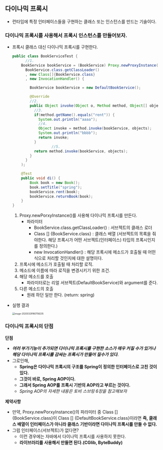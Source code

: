 ## 다이나믹 프록시

- 런타임에 특정 인터페이스들을 구현하는 클래스 또는 인스턴스를 만드는 기술이다.



### 다이나믹 프록시를 사용해서 프록시 인스턴스를 만들어보자.

- 프록시 클래스 대신 다이나믹 프록시를 구현한다.

  ~~~java
  public class BookServiceTest {
    	//1. 
      BookService bookService = (BookService) Proxy.newProxyInstance(
        BookService.class.getClassLoader()
        , new Class[]{BookService.class}
        , new InvocationHandler() {
  
          BookService bookService = new DefaultBookService();
  
          @Override
          //2.
          public Object invoke(Object o, Method method, Object[] objects) throws Throwable {
            //3. 
            if(method.getName().equals("rent")) {
              System.out.println("aaaa");
              //4. 
              Object invoke = method.invoke(bookService, objects);
              System.out.println("bbbb");
              return invoke;
            }
  					//5. 
            return method.invoke(bookService, objects);
          }
        }
      );
  
      @Test
      public void di() {
          Book book = new Book();
          book.setTitle("spring");
          bookService.rent(book);
          bookService.returnBook(book);
      }
  }
  ~~~

  1. Proxy.newPorxyInstance()를 사용해 다이나믹 프록시를 만든다.
     - 파라미터
       - BookService.class.getClassLoader() : 서브젝트의 클래스 로더
       - Class [] {BookService.class} : 클래스 배열 (서브젝트의 목록을 줘야한다. 해당 프록시가 어떤 서브젝트(인터페이스) 타입의 프록시인지를 정의한다.)
       - new InvocationHandler() : 해당 프록시에 메소드가 호출될 때 어떤식으로 처리할 것인지에 대한 설명이다.
  2. 프록시에 메소드가 호출될 때 처리할 로직.
  3. 메소드에 이름에 따라 로직을 변경시키기 위한 조건.
  4. 해당 메소드를 호출
     - 파라미터로는 리얼 서브젝트(DefaultBookService)와 argument를 준다.
  5. 다른 메소드의 호출
     - 원래 하던 일만 한다. (return: spring)

- 실행 결과

  <img src="/Users/mesung/Library/Application Support/typora-user-images/image-20200329160758235.png" alt="image-20200329160758235" style="zoom:50%;" />



### 다이나믹 프록시의 단점

**단점**

- ***여러 부가기능이 추가되면 다이나믹 프록시를 구현한 소스가 매우 커질 수가 있거나 해당 다이나믹 프록시를 감싸는 프록시가 만들어 질수가 있다.***
- 그로인해,
  - **Spring은 다이나믹 프록시의 구조를 Spring이 정의한 인터페이스로 고친 것이 있다.**
  - **그것이 바로, Spring AOP이다.**
  - **그래서 Spring AOP를 프록시 기반의 AOP라고 부르는 것이다.**
  - *Spring AOP의 자세한 내용은 토비 스브링 6장을 참고해보자*



**제약사항**

- 만약, Proxy.newPorxyInstance()의 파라미터 중 Class [] {BookService.class}이 Class [] {DefaultBookService.class}이라면 **즉, 클래스 배열이 인터페이스가 아니라 클래스 기반이라면 다이나믹 프록시를 만들 수 없다.**
- 그럼 인터페이스(서브젝트)가 없다면?
  - 이런 경우에는 자바에서 다이나믹 프록시를 사용하지 못한다.
  - **라이브러리를 사용해서 만들면 된다.(CGlib, ByteBuddy)**